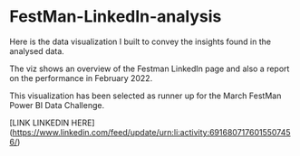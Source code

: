 # FestMan-LinkedIn-analysis

Here is the data visualization I built to convey the insights found in the analysed data.

The viz shows an overview of the Festman LinkedIn page and also a report on the performance in February 2022.

This visualization has been selected as runner up for the March FestMan Power BI Data Challenge.

[LINK LINKEDIN HERE] (https://www.linkedin.com/feed/update/urn:li:activity:6916807176015507456/)
